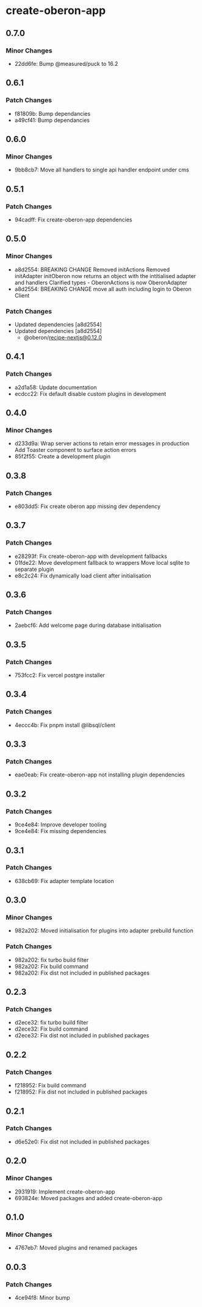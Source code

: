 # create-oberon-app

## 0.7.0

### Minor Changes

- 22dd6fe: Bump @measured/puck to 16.2

## 0.6.1

### Patch Changes

- f81809b: Bump dependancies
- a49cf41: Bump dependancies

## 0.6.0

### Minor Changes

- 9bb8cb7: Move all handlers to single api handler endpoint under cms

## 0.5.1

### Patch Changes

- 94cadff: Fix create-oberon-app dependencies

## 0.5.0

### Minor Changes

- a8d2554: BREAKING CHANGE Removed initActions Removed initAdapter initOberon
  now returns an object with the intitialised adapter and handlers Clarified
  types - OberonActions is now OberonAdapter
- a8d2554: BREAKING CHANGE move all auth including login to Oberon Client

### Patch Changes

- Updated dependencies [a8d2554]
- Updated dependencies [a8d2554]
  - @oberon/recipe-nextjs@0.12.0

## 0.4.1

### Patch Changes

- a2d1a58: Update documentation
- ecdcc22: Fix default disable custom plugins in development

## 0.4.0

### Minor Changes

- d233d9a: Wrap server actions to retain error messages in production Add
  Toaster component to surface action errors
- 85f2f55: Create a development plugin

## 0.3.8

### Patch Changes

- e803dd5: Fix create oberon app missing dev dependency

## 0.3.7

### Patch Changes

- e28293f: Fix create-oberon-app with development fallbacks
- 01fde22: Move development fallback to wrappers Move local sqlite to separate
  plugin
- e8c2c24: Fix dynamically load client after initialisation

## 0.3.6

### Patch Changes

- 2aebcf6: Add welcome page during database initialisation

## 0.3.5

### Patch Changes

- 753fcc2: Fix vercel postgre installer

## 0.3.4

### Patch Changes

- 4eccc4b: Fix pnpm install @libsql/client

## 0.3.3

### Patch Changes

- eae0eab: Fix create-oberon-app not installing plugin dependencies

## 0.3.2

### Patch Changes

- 9ce4e84: Improve developer tooling
- 9ce4e84: Fix missing dependencies

## 0.3.1

### Patch Changes

- 638cb69: Fix adapter template location

## 0.3.0

### Minor Changes

- 982a202: Moved initialisation for plugins into adapter prebuild function

### Patch Changes

- 982a202: fix turbo build filter
- 982a202: Fix build command
- 982a202: Fix dist not included in published packages

## 0.2.3

### Patch Changes

- d2ece32: fix turbo build filter
- d2ece32: Fix build command
- d2ece32: Fix dist not included in published packages

## 0.2.2

### Patch Changes

- f218952: Fix build command
- f218952: Fix dist not included in published packages

## 0.2.1

### Patch Changes

- d6e52e0: Fix dist not included in published packages

## 0.2.0

### Minor Changes

- 2931919: Implement create-oberon-app
- 693824e: Moved packages and added create-oberon-app

## 0.1.0

### Minor Changes

- 4767eb7: Moved plugins and renamed packages

## 0.0.3

### Patch Changes

- 4ce94f8: Minor bump

